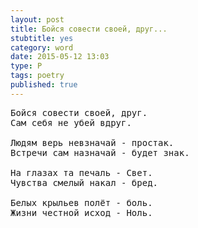 ```yaml
---
layout: post
title: Бойся совести своей, друг...
stubtitle: yes
category: word
date: 2015-05-12 13:03
type: P
tags: poetry
published: true
---
```


<pre>
Бойся совести своей, друг.
Сам себя не убей вдруг.

Людям верь невзначай - простак.
Встречи сам назначай - будет знак.

На глазах та печаль - Свет.
Чувства смелый накал - бред.

Белых крыльев полёт - боль.
Жизни честной исход - Ноль.
</pre>

